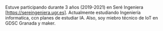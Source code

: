 Estuve participando durante 3 años (2019-2021) en Seré Ingeniera [https://sereingeniera.ugr.es].
Actualmente estudiando Ingeniería informatica, ccn planes de estudiar IA.
Also, soy miebro técnico de IoT en GDSC Granada y maker. 
